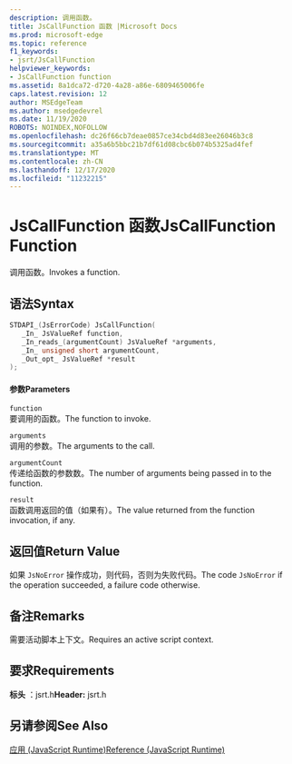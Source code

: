 ```yaml
---
description: 调用函数。
title: JsCallFunction 函数 |Microsoft Docs
ms.prod: microsoft-edge
ms.topic: reference
f1_keywords:
- jsrt/JsCallFunction
helpviewer_keywords:
- JsCallFunction function
ms.assetid: 8a1dca72-d720-4a28-a86e-6809465006fe
caps.latest.revision: 12
author: MSEdgeTeam
ms.author: msedgedevrel
ms.date: 11/19/2020
ROBOTS: NOINDEX,NOFOLLOW
ms.openlocfilehash: dc26f66cb7deae0857ce34cbd4d83ee26046b3c8
ms.sourcegitcommit: a35a6b5bbc21b7df61d08cbc6b074b5325ad4fef
ms.translationtype: MT
ms.contentlocale: zh-CN
ms.lasthandoff: 12/17/2020
ms.locfileid: "11232215"
---
```

# <span data-ttu-id="5501f-103">JsCallFunction 函数</span><span class="sxs-lookup"><span data-stu-id="5501f-103">JsCallFunction Function</span></span>

<span data-ttu-id="5501f-104">调用函数。</span><span class="sxs-lookup"><span data-stu-id="5501f-104">Invokes a function.</span></span>  
  
## <span data-ttu-id="5501f-105">语法</span><span class="sxs-lookup"><span data-stu-id="5501f-105">Syntax</span></span>  
  
```cpp  
STDAPI_(JsErrorCode) JsCallFunction(  
   _In_ JsValueRef function,  
   _In_reads_(argumentCount) JsValueRef *arguments,  
   _In_ unsigned short argumentCount,  
   _Out_opt_ JsValueRef *result  
);  
```  
  
#### <span data-ttu-id="5501f-106">参数</span><span class="sxs-lookup"><span data-stu-id="5501f-106">Parameters</span></span>  
 `function`  
 <span data-ttu-id="5501f-107">要调用的函数。</span><span class="sxs-lookup"><span data-stu-id="5501f-107">The function to invoke.</span></span>  
  
 `arguments`  
 <span data-ttu-id="5501f-108">调用的参数。</span><span class="sxs-lookup"><span data-stu-id="5501f-108">The arguments to the call.</span></span>  
  
 `argumentCount`  
 <span data-ttu-id="5501f-109">传递给函数的参数数。</span><span class="sxs-lookup"><span data-stu-id="5501f-109">The number of arguments being passed in to the function.</span></span>  
  
 `result`  
 <span data-ttu-id="5501f-110">函数调用返回的值（如果有）。</span><span class="sxs-lookup"><span data-stu-id="5501f-110">The value returned from the function invocation, if any.</span></span>  
  
## <span data-ttu-id="5501f-111">返回值</span><span class="sxs-lookup"><span data-stu-id="5501f-111">Return Value</span></span>  
 <span data-ttu-id="5501f-112">如果 `JsNoError` 操作成功，则代码，否则为失败代码。</span><span class="sxs-lookup"><span data-stu-id="5501f-112">The code `JsNoError` if the operation succeeded, a failure code otherwise.</span></span>  
  
## <span data-ttu-id="5501f-113">备注</span><span class="sxs-lookup"><span data-stu-id="5501f-113">Remarks</span></span>  
 <span data-ttu-id="5501f-114">需要活动脚本上下文。</span><span class="sxs-lookup"><span data-stu-id="5501f-114">Requires an active script context.</span></span>  
  
## <span data-ttu-id="5501f-115">要求</span><span class="sxs-lookup"><span data-stu-id="5501f-115">Requirements</span></span>  
 <span data-ttu-id="5501f-116">**标头** ：jsrt.h</span><span class="sxs-lookup"><span data-stu-id="5501f-116">**Header:** jsrt.h</span></span>  
  
## <span data-ttu-id="5501f-117">另请参阅</span><span class="sxs-lookup"><span data-stu-id="5501f-117">See Also</span></span>  
 [<span data-ttu-id="5501f-118">应用 (JavaScript Runtime)</span><span class="sxs-lookup"><span data-stu-id="5501f-118">Reference (JavaScript Runtime)</span></span>](../chakra-hosting/reference-javascript-runtime.md)
